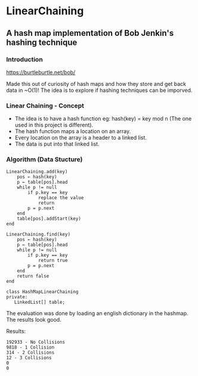 # LinearChaining 
## A hash map implementation of Bob Jenkin's hashing technique 
### Introduction
https://burtleburtle.net/bob/

Made this out of curiosity of hash maps and how they store and get back data in ~O(1)! 
The idea is to explore if hashing techniques can be imporved.
### Linear Chaining - Concept
* The idea is to have a hash function eg: hash(key) = key mod n (The one used in this project is different).
* The hash function maps a location on an array.
* Every location on the array is a header to a linked list.
* The data is put into that linked list.

### Algorithm (Data Stucture)
```
LinearChaining.add(key)
	pos ← hash(key)
	p ← table[pos].head
	while p != null
		if p.key == key
			replace the value
			return
		p = p.next
	end
	table[pos].addStart(key)
end

LinearChaining.find(key)
	pos ← hash(key)
	p ← table[pos].head
	while p != null
		if p.key == key
			return true
		p = p.next
	end
	return false
end

class HashMapLinearChaining
private:
   LinkedList[] table;

```

The evaluation was done by loading an english dictionary in the hashmap. The results look good.

Results:
```
192933 - No Collisions
9818 - 1 Collision
314 - 2 Collisions
12 - 3 Collisions
0
0
```
